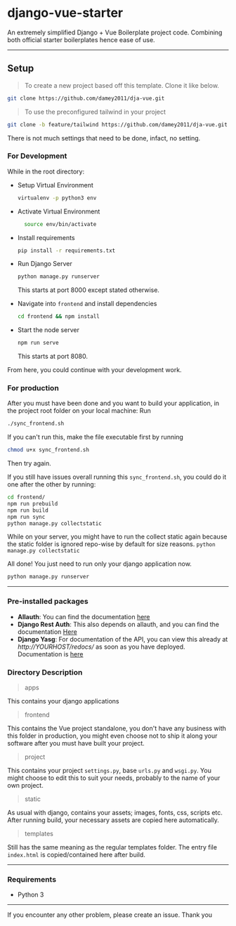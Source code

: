 # django-vue-starter
An extremely simplified Django + Vue Boilerplate project code. Combining both official starter boilerplates hence ease of use.

---

## Setup
> To create a new project based off this template. Clone it like below.

```bash
git clone https://github.com/damey2011/dja-vue.git
```

> To use the preconfigured tailwind in your project

```bash
git clone -b feature/tailwind https://github.com/damey2011/dja-vue.git
```

There is not much settings that need to be done, infact, no setting.

### For Development 
While in the root directory:
- Setup Virtual Environment 

  ```bash
  virtualenv -p python3 env
  ```
- Activate Virtual Environment

  ```bash
    source env/bin/activate
  ```
- Install requirements

  ```bash
  pip install -r requirements.txt
  ```
- Run Django Server

  ```bash
  python manage.py runserver
  ```
  This starts at port 8000 except stated otherwise.
  
- Navigate into `frontend` and install dependencies

  ```bash
  cd frontend && npm install
  ```
- Start the node server

  ```bash
  npm run serve
  ```
  This starts at port 8080.
  
From here, you could continue with your development work.

### For production
After you must have been done and you want to build your application, in the project root folder on your local machine:
Run 

```bash
./sync_frontend.sh
```

If you can't run this, make the file executable first by running

```bash
chmod u+x sync_frontend.sh
```
Then try again.

If you still have issues overall running this `sync_frontend.sh`, you could do it one after the other by running:

```bash
cd frontend/
npm run prebuild
npm run build
npm run sync
python manage.py collectstatic
```

While on your server, you might have to run the collect static again because the static folder is ignored repo-wise by default
for size reasons. `python manage.py collectstatic`


All done! You just need to run only your django application now. 

```bash
python manage.py runserver
```

---

### Pre-installed packages

- **Allauth**: You can find the documentation [here](https://django-allauth.readthedocs.io/en/latest/)
- **Django Rest Auth**: This also depends on allauth, and you can find the documentation [Here](https://django-rest-auth.readthedocs.io/en/latest/)
- **Django Yasg**: For documentation of the API, you can view this already at *http://YOURHOST/redocs/* as soon as you have deployed. Documentation is [here](https://github.com/axnsan12/drf-yasg)

### Directory Description

> apps

This contains your django applications

> frontend

This contains the Vue project standalone, you don't have any business with this folder in production, you might even choose not to ship it 
along your software after you must have built your project.

> project

This contains your project `settings.py`, base `urls.py` and `wsgi.py`. You might choose to edit this to suit your needs, probably to the 
name of your own project.

> static

As usual with django, contains your assets; images, fonts, css, scripts etc. After running build, your necessary assets are copied here
automatically.

> templates

Still has the same meaning as the regular templates folder. The entry file `index.html` is copied/contained here after build.

---

### Requirements

- Python 3

---

If you encounter any other problem, please create an issue. Thank you
